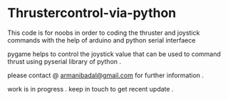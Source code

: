 # Thrustercontrol-via-python


This code is for noobs in order to coding the thruster and joystick commands with the help of arduino and python serial interfaece 

pygame helps to control the joystick value that can be used to command thrust using pyserial library of python .

please contact @ armanibadal@gmail.com for further information . 

work is in progress . keep in touch to get recent update .
